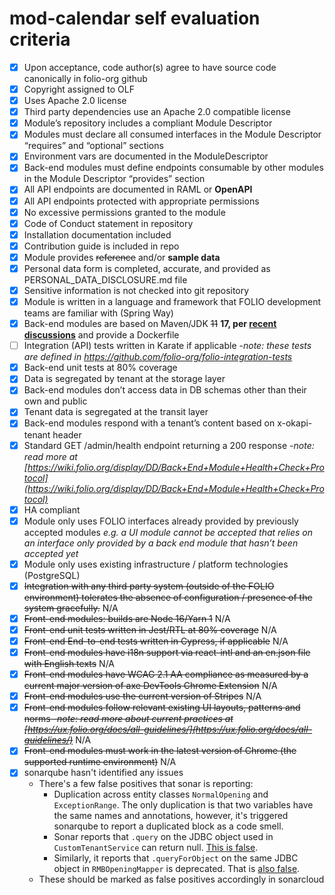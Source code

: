 # mod-calendar self evaluation criteria

- [x] Upon acceptance, code author(s) agree to have source code canonically in folio-org github
- [x] Copyright assigned to OLF
- [x] Uses Apache 2.0 license
- [x] Third party dependencies use an Apache 2.0 compatible license
- [x] Module’s repository includes a compliant Module Descriptor
- [x] Modules must declare all consumed interfaces in the Module Descriptor “requires” and
      “optional” sections
- [x] Environment vars are documented in the ModuleDescriptor
- [x] Back-end modules must define endpoints consumable by other modules in the Module Descriptor
      “provides” section
- [x] All API endpoints are documented in RAML or **OpenAPI**
- [x] All API endpoints protected with appropriate permissions
- [x] No excessive permissions granted to the module
- [x] Code of Conduct statement in repository
- [x] Installation documentation included
- [x] Contribution guide is included in repo
- [x] Module provides ~~reference~~ and/or **sample data**
- [x] Personal data form is completed, accurate, and provided as PERSONAL_DATA_DISCLOSURE.md file
- [x] Sensitive information is not checked into git repository
- [x] Module is written in a language and framework that FOLIO development teams are familiar with
      (Spring Way)
- [x] Back-end modules are based on Maven/JDK ~~11~~ **17, per
      [recent discussions](https://folio-project.slack.com/archives/C58TABALV/p1658913892197899?thread_ts=1658334995.769609&cid=C58TABALV)**
      and provide a Dockerfile
- [ ] Integration (API) tests written in Karate if applicable -_note: these tests are defined in
      https://github.com/folio-org/folio-integration-tests_
- [x] Back-end unit tests at 80% coverage
- [x] Data is segregated by tenant at the storage layer
- [x] Back-end modules don’t access data in DB schemas other than their own and public
- [x] Tenant data is segregated at the transit layer
- [x] Back-end modules respond with a tenant’s content based on x-okapi-tenant header
- [x] Standard GET /admin/health endpoint returning a 200 response -_note: read more at
      [https://wiki.folio.org/display/DD/Back+End+Module+Health+Check+Protocol](https://wiki.folio.org/display/DD/Back+End+Module+Health+Check+Protocol)_
- [x] HA compliant
- [x] Module only uses FOLIO interfaces already provided by previously accepted modules _e.g. a UI
      module cannot be accepted that relies on an interface only provided by a back end module that
      hasn’t been accepted yet_
- [x] Module only uses existing infrastructure / platform technologies (PostgreSQL)
- [x] ~~Integration with any third party system (outside of the FOLIO environment) tolerates the
      absence of configuration / presence of the system gracefully.~~ N/A
- [x] ~~Front-end modules: builds are Node 16/Yarn 1~~ N/A
- [x] ~~Front-end unit tests written in Jest/RTL at 80% coverage~~ N/A
- [x] ~~Front-end End-to-end tests written in Cypress, if applicable~~ N/A
- [x] ~~Front-end modules have i18n support via react-intl and an en.json file with English texts~~
      N/A
- [x] ~~Front-end modules have WCAG 2.1 AA compliance as measured by a current major version of axe
      DevTools Chrome Extension~~ N/A
- [x] ~~Front-end modules use the current version of Stripes~~ N/A
- [x] ~~Front-end modules follow relevant existing UI layouts, patterns and norms -_note: read more
      about current practices at
      [https://ux.folio.org/docs/all-guidelines/](https://ux.folio.org/docs/all-guidelines/)_~~ N/A
- [x] ~~Front-end modules must work in the latest version of Chrome (the supported runtime
      environment)~~ N/A
- [x] sonarqube hasn't identified any issues
  - There's a few false positives that sonar is reporting:
    - Duplication across entity classes `NormalOpening` and `ExceptionRange`. The only duplication
      is that two variables have the same names and annotations, however, it's triggered sonarqube
      to report a duplicated block as a code smell.
    - Sonar reports that `.query` on the JDBC object used in `CustomTenantService` can return null.
      [This is false](https://docs.spring.io/spring-framework/docs/current/javadoc-api/org/springframework/jdbc/core/JdbcOperations.html#query-java.lang.String-org.springframework.jdbc.core.RowMapper-).
    - Similarly, it reports that `.queryForObject` on the same JDBC object in `RMBOpeningMapper` is
      deprecated. That is
      [also false](https://docs.spring.io/spring-framework/docs/current/javadoc-api/org/springframework/jdbc/core/JdbcOperations.html#query-java.lang.String-org.springframework.jdbc.core.RowMapper-).
  - These should be marked as false positives accordingly in sonarcloud
